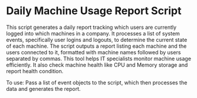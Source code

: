 # Daily Machine Usage Report Script

This script generates a daily report tracking which users are currently logged into which machines in a company. It processes a list of system events, specifically user logins and logouts, to determine the current state of each machine. The script outputs a report listing each machine and the users connected to it, formatted with machine names followed by users separated by commas. This tool helps IT specialists monitor machine usage efficiently.
It also check machine health like CPU and Memory storage and report health condition.

To use: Pass a list of event objects to the script, which then processes the data and generates the report.

